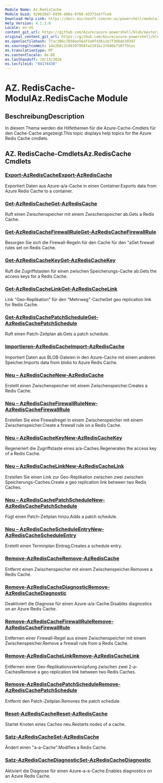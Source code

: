 ```yaml
---
Module Name: Az.RedisCache
Module Guid: 820628d7-6938-488a-8760-43373a5ffce6
Download Help Link: https://docs.microsoft.com/en-us/powershell/module/az.rediscache
Help Version: 4.1.2.0
Locale: en-US
content_git_url: https://github.com/Azure/azure-powershell/blob/master/src/RedisCache/RedisCache/help/Az.RedisCache.md
original_content_git_url: https://github.com/Azure/azure-powershell/blob/master/src/RedisCache/RedisCache/help/Az.RedisCache.md
ms.openlocfilehash: 7fac306c7050ae56af3a9f43611b7f386de39397
ms.sourcegitcommit: 1de2b6c3c99197958fa2101bc37680e7507f91ac
ms.translationtype: MT
ms.contentlocale: de-DE
ms.lasthandoff: 10/13/2020
ms.locfileid: "94174438"
---
```

# <span data-ttu-id="ced7e-101">AZ. RedisCache-Modul</span><span class="sxs-lookup"><span data-stu-id="ced7e-101">Az.RedisCache Module</span></span>
## <span data-ttu-id="ced7e-102">Beschreibung</span><span class="sxs-lookup"><span data-stu-id="ced7e-102">Description</span></span>
<span data-ttu-id="ced7e-103">In diesem Thema werden die Hilfethemen für die Azure-Cache-Cmdlets für den Cache-Cache angezeigt.</span><span class="sxs-lookup"><span data-stu-id="ced7e-103">This topic displays help topics for the Azure Redis Cache cmdlets.</span></span>

## <span data-ttu-id="ced7e-104">AZ. RedisCache-Cmdlets</span><span class="sxs-lookup"><span data-stu-id="ced7e-104">Az.RedisCache Cmdlets</span></span>
### [<span data-ttu-id="ced7e-105">Export-AzRedisCache</span><span class="sxs-lookup"><span data-stu-id="ced7e-105">Export-AzRedisCache</span></span>](Export-AzRedisCache.md)
<span data-ttu-id="ced7e-106">Exportiert Daten aus Azure-a/a-Cache in einen Container.</span><span class="sxs-lookup"><span data-stu-id="ced7e-106">Exports data from Azure Redis Cache to a container.</span></span>

### [<span data-ttu-id="ced7e-107">Get-AzRedisCache</span><span class="sxs-lookup"><span data-stu-id="ced7e-107">Get-AzRedisCache</span></span>](Get-AzRedisCache.md)
<span data-ttu-id="ced7e-108">Ruft einen Zwischenspeicher mit einem Zwischenspeicher ab.</span><span class="sxs-lookup"><span data-stu-id="ced7e-108">Gets a Redis Cache.</span></span>

### [<span data-ttu-id="ced7e-109">Get-AzRedisCacheFirewallRule</span><span class="sxs-lookup"><span data-stu-id="ced7e-109">Get-AzRedisCacheFirewallRule</span></span>](Get-AzRedisCacheFirewallRule.md)
<span data-ttu-id="ced7e-110">Besorgen Sie sich die Firewall-Regeln für den Cache für den "a</span><span class="sxs-lookup"><span data-stu-id="ced7e-110">Get firewall rules set on Redis Cache.</span></span>

### [<span data-ttu-id="ced7e-111">Get-AzRedisCacheKey</span><span class="sxs-lookup"><span data-stu-id="ced7e-111">Get-AzRedisCacheKey</span></span>](Get-AzRedisCacheKey.md)
<span data-ttu-id="ced7e-112">Ruft die Zugriffstasten für einen zwischen Speicherungs-Cache ab.</span><span class="sxs-lookup"><span data-stu-id="ced7e-112">Gets the access keys for a Redis Cache.</span></span>

### [<span data-ttu-id="ced7e-113">Get-AzRedisCacheLink</span><span class="sxs-lookup"><span data-stu-id="ced7e-113">Get-AzRedisCacheLink</span></span>](Get-AzRedisCacheLink.md)
<span data-ttu-id="ced7e-114">Link "Geo-Replikation" für den "Mehrweg"-Cache</span><span class="sxs-lookup"><span data-stu-id="ced7e-114">Get geo replication link for Redis Cache.</span></span>

### [<span data-ttu-id="ced7e-115">Get-AzRedisCachePatchSchedule</span><span class="sxs-lookup"><span data-stu-id="ced7e-115">Get-AzRedisCachePatchSchedule</span></span>](Get-AzRedisCachePatchSchedule.md)
<span data-ttu-id="ced7e-116">Ruft einen Patch-Zeitplan ab.</span><span class="sxs-lookup"><span data-stu-id="ced7e-116">Gets a patch schedule.</span></span>

### [<span data-ttu-id="ced7e-117">Importieren-AzRedisCache</span><span class="sxs-lookup"><span data-stu-id="ced7e-117">Import-AzRedisCache</span></span>](Import-AzRedisCache.md)
<span data-ttu-id="ced7e-118">Importiert Daten aus BLOB-Dateien in den Azure-Cache mit einem anderen Speicher.</span><span class="sxs-lookup"><span data-stu-id="ced7e-118">Imports data from blobs to Azure Redis Cache.</span></span>

### [<span data-ttu-id="ced7e-119">Neu – AzRedisCache</span><span class="sxs-lookup"><span data-stu-id="ced7e-119">New-AzRedisCache</span></span>](New-AzRedisCache.md)
<span data-ttu-id="ced7e-120">Erstellt einen Zwischenspeicher mit einem Zwischenspeicher.</span><span class="sxs-lookup"><span data-stu-id="ced7e-120">Creates a Redis Cache.</span></span>

### [<span data-ttu-id="ced7e-121">Neu – AzRedisCacheFirewallRule</span><span class="sxs-lookup"><span data-stu-id="ced7e-121">New-AzRedisCacheFirewallRule</span></span>](New-AzRedisCacheFirewallRule.md)
<span data-ttu-id="ced7e-122">Erstellen Sie eine Firewallregel in einem Zwischenspeicher mit einem Zwischenspeicher.</span><span class="sxs-lookup"><span data-stu-id="ced7e-122">Create a firewall rule on a Redis Cache.</span></span>

### [<span data-ttu-id="ced7e-123">Neu – AzRedisCacheKey</span><span class="sxs-lookup"><span data-stu-id="ced7e-123">New-AzRedisCacheKey</span></span>](New-AzRedisCacheKey.md)
<span data-ttu-id="ced7e-124">Regeneriert die Zugriffstaste eines a/a-Caches.</span><span class="sxs-lookup"><span data-stu-id="ced7e-124">Regenerates the access key of a Redis Cache.</span></span>

### [<span data-ttu-id="ced7e-125">Neu – AzRedisCacheLink</span><span class="sxs-lookup"><span data-stu-id="ced7e-125">New-AzRedisCacheLink</span></span>](New-AzRedisCacheLink.md)
<span data-ttu-id="ced7e-126">Erstellen Sie einen Link zur Geo-Replikation zwischen zwei zwischen Speicherungs-Caches.</span><span class="sxs-lookup"><span data-stu-id="ced7e-126">Create a geo replication link between two Redis Caches.</span></span>

### [<span data-ttu-id="ced7e-127">Neu – AzRedisCachePatchSchedule</span><span class="sxs-lookup"><span data-stu-id="ced7e-127">New-AzRedisCachePatchSchedule</span></span>](New-AzRedisCachePatchSchedule.md)
<span data-ttu-id="ced7e-128">Fügt einen Patch-Zeitplan hinzu.</span><span class="sxs-lookup"><span data-stu-id="ced7e-128">Adds a patch schedule.</span></span>

### [<span data-ttu-id="ced7e-129">Neu – AzRedisCacheScheduleEntry</span><span class="sxs-lookup"><span data-stu-id="ced7e-129">New-AzRedisCacheScheduleEntry</span></span>](New-AzRedisCacheScheduleEntry.md)
<span data-ttu-id="ced7e-130">Erstellt einen Terminplan Eintrag.</span><span class="sxs-lookup"><span data-stu-id="ced7e-130">Creates a schedule entry.</span></span>

### [<span data-ttu-id="ced7e-131">Remove-AzRedisCache</span><span class="sxs-lookup"><span data-stu-id="ced7e-131">Remove-AzRedisCache</span></span>](Remove-AzRedisCache.md)
<span data-ttu-id="ced7e-132">Entfernt einen Zwischenspeicher mit einem Zwischenspeicher.</span><span class="sxs-lookup"><span data-stu-id="ced7e-132">Removes a Redis Cache.</span></span>

### [<span data-ttu-id="ced7e-133">Remove-AzRedisCacheDiagnostic</span><span class="sxs-lookup"><span data-stu-id="ced7e-133">Remove-AzRedisCacheDiagnostic</span></span>](Remove-AzRedisCacheDiagnostic.md)
<span data-ttu-id="ced7e-134">Deaktiviert die Diagnose für einen Azure-a/a-Cache.</span><span class="sxs-lookup"><span data-stu-id="ced7e-134">Disables diagnostics on an Azure Redis Cache.</span></span>

### [<span data-ttu-id="ced7e-135">Remove-AzRedisCacheFirewallRule</span><span class="sxs-lookup"><span data-stu-id="ced7e-135">Remove-AzRedisCacheFirewallRule</span></span>](Remove-AzRedisCacheFirewallRule.md)
<span data-ttu-id="ced7e-136">Entfernen einer Firewall-Regel aus einem Zwischenspeicher mit einem Zwischenspeicher.</span><span class="sxs-lookup"><span data-stu-id="ced7e-136">Remove a firewall rule from a Redis Cache.</span></span>

### [<span data-ttu-id="ced7e-137">Remove-AzRedisCacheLink</span><span class="sxs-lookup"><span data-stu-id="ced7e-137">Remove-AzRedisCacheLink</span></span>](Remove-AzRedisCacheLink.md)
<span data-ttu-id="ced7e-138">Entfernen einer Geo-Replikationsverknüpfung zwischen zwei 2-a-Caches</span><span class="sxs-lookup"><span data-stu-id="ced7e-138">Remove a geo replication link between two Redis Caches.</span></span>

### [<span data-ttu-id="ced7e-139">Remove-AzRedisCachePatchSchedule</span><span class="sxs-lookup"><span data-stu-id="ced7e-139">Remove-AzRedisCachePatchSchedule</span></span>](Remove-AzRedisCachePatchSchedule.md)
<span data-ttu-id="ced7e-140">Entfernt den Patch-Zeitplan.</span><span class="sxs-lookup"><span data-stu-id="ced7e-140">Removes the patch schedule.</span></span>

### [<span data-ttu-id="ced7e-141">Reset-AzRedisCache</span><span class="sxs-lookup"><span data-stu-id="ced7e-141">Reset-AzRedisCache</span></span>](Reset-AzRedisCache.md)
<span data-ttu-id="ced7e-142">Startet Knoten eines Caches neu.</span><span class="sxs-lookup"><span data-stu-id="ced7e-142">Restarts nodes of a cache.</span></span>

### [<span data-ttu-id="ced7e-143">Satz-AzRedisCache</span><span class="sxs-lookup"><span data-stu-id="ced7e-143">Set-AzRedisCache</span></span>](Set-AzRedisCache.md)
<span data-ttu-id="ced7e-144">Ändert einen "a-a-Cache".</span><span class="sxs-lookup"><span data-stu-id="ced7e-144">Modifies a Redis Cache.</span></span>

### [<span data-ttu-id="ced7e-145">Satz-AzRedisCacheDiagnostic</span><span class="sxs-lookup"><span data-stu-id="ced7e-145">Set-AzRedisCacheDiagnostic</span></span>](Set-AzRedisCacheDiagnostic.md)
<span data-ttu-id="ced7e-146">Aktiviert die Diagnose für einen Azure-a-a-Cache.</span><span class="sxs-lookup"><span data-stu-id="ced7e-146">Enables diagnostics on an Azure Redis Cache.</span></span>

